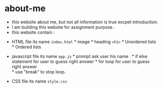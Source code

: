 # about-me
* this website about me,  but not all information is true excpet introduction.
* I am building this website for assignment purpose .
* this website contain :
- HTML file its name `index.html` 
       * image
       * heading  `<h1>` 
       * Unordered lists
       * Ordered lists
       

-  javascript file its name `app.js` 
       * prompt ask user his name .
       * if else statement for user to guess right answer
       * for loop for user to guess right answer  
       * use "break" to stop loop. 

- CSS file its name `style.css`

     
